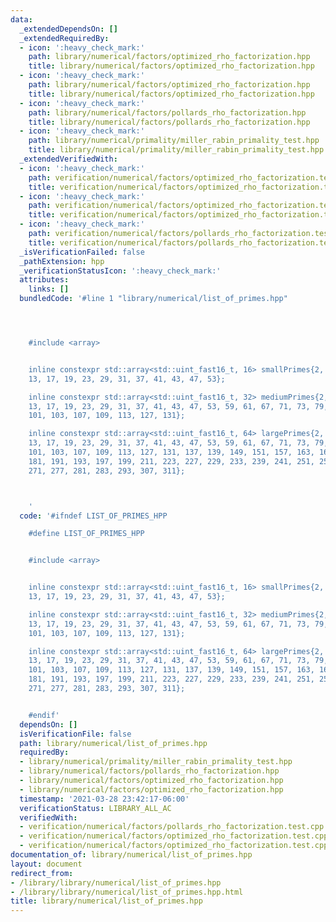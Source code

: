 ```yaml
---
data:
  _extendedDependsOn: []
  _extendedRequiredBy:
  - icon: ':heavy_check_mark:'
    path: library/numerical/factors/optimized_rho_factorization.hpp
    title: library/numerical/factors/optimized_rho_factorization.hpp
  - icon: ':heavy_check_mark:'
    path: library/numerical/factors/optimized_rho_factorization.hpp
    title: library/numerical/factors/optimized_rho_factorization.hpp
  - icon: ':heavy_check_mark:'
    path: library/numerical/factors/pollards_rho_factorization.hpp
    title: library/numerical/factors/pollards_rho_factorization.hpp
  - icon: ':heavy_check_mark:'
    path: library/numerical/primality/miller_rabin_primality_test.hpp
    title: library/numerical/primality/miller_rabin_primality_test.hpp
  _extendedVerifiedWith:
  - icon: ':heavy_check_mark:'
    path: verification/numerical/factors/optimized_rho_factorization.test.cpp
    title: verification/numerical/factors/optimized_rho_factorization.test.cpp
  - icon: ':heavy_check_mark:'
    path: verification/numerical/factors/optimized_rho_factorization.test.cpp
    title: verification/numerical/factors/optimized_rho_factorization.test.cpp
  - icon: ':heavy_check_mark:'
    path: verification/numerical/factors/pollards_rho_factorization.test.cpp
    title: verification/numerical/factors/pollards_rho_factorization.test.cpp
  _isVerificationFailed: false
  _pathExtension: hpp
  _verificationStatusIcon: ':heavy_check_mark:'
  attributes:
    links: []
  bundledCode: '#line 1 "library/numerical/list_of_primes.hpp"




    #include <array>


    inline constexpr std::array<std::uint_fast16_t, 16> smallPrimes{2, 3, 5, 7, 11,
    13, 17, 19, 23, 29, 31, 37, 41, 43, 47, 53};

    inline constexpr std::array<std::uint_fast16_t, 32> mediumPrimes{2, 3, 5, 7, 11,
    13, 17, 19, 23, 29, 31, 37, 41, 43, 47, 53, 59, 61, 67, 71, 73, 79, 83, 89, 97,
    101, 103, 107, 109, 113, 127, 131};

    inline constexpr std::array<std::uint_fast16_t, 64> largePrimes{2, 3, 5, 7, 11,
    13, 17, 19, 23, 29, 31, 37, 41, 43, 47, 53, 59, 61, 67, 71, 73, 79, 83, 89, 97,
    101, 103, 107, 109, 113, 127, 131, 137, 139, 149, 151, 157, 163, 167, 173, 179,
    181, 191, 193, 197, 199, 211, 223, 227, 229, 233, 239, 241, 251, 257, 263, 269,
    271, 277, 281, 283, 293, 307, 311};



    '
  code: '#ifndef LIST_OF_PRIMES_HPP

    #define LIST_OF_PRIMES_HPP


    #include <array>


    inline constexpr std::array<std::uint_fast16_t, 16> smallPrimes{2, 3, 5, 7, 11,
    13, 17, 19, 23, 29, 31, 37, 41, 43, 47, 53};

    inline constexpr std::array<std::uint_fast16_t, 32> mediumPrimes{2, 3, 5, 7, 11,
    13, 17, 19, 23, 29, 31, 37, 41, 43, 47, 53, 59, 61, 67, 71, 73, 79, 83, 89, 97,
    101, 103, 107, 109, 113, 127, 131};

    inline constexpr std::array<std::uint_fast16_t, 64> largePrimes{2, 3, 5, 7, 11,
    13, 17, 19, 23, 29, 31, 37, 41, 43, 47, 53, 59, 61, 67, 71, 73, 79, 83, 89, 97,
    101, 103, 107, 109, 113, 127, 131, 137, 139, 149, 151, 157, 163, 167, 173, 179,
    181, 191, 193, 197, 199, 211, 223, 227, 229, 233, 239, 241, 251, 257, 263, 269,
    271, 277, 281, 283, 293, 307, 311};


    #endif'
  dependsOn: []
  isVerificationFile: false
  path: library/numerical/list_of_primes.hpp
  requiredBy:
  - library/numerical/primality/miller_rabin_primality_test.hpp
  - library/numerical/factors/pollards_rho_factorization.hpp
  - library/numerical/factors/optimized_rho_factorization.hpp
  - library/numerical/factors/optimized_rho_factorization.hpp
  timestamp: '2021-03-28 23:42:17-06:00'
  verificationStatus: LIBRARY_ALL_AC
  verifiedWith:
  - verification/numerical/factors/pollards_rho_factorization.test.cpp
  - verification/numerical/factors/optimized_rho_factorization.test.cpp
  - verification/numerical/factors/optimized_rho_factorization.test.cpp
documentation_of: library/numerical/list_of_primes.hpp
layout: document
redirect_from:
- /library/library/numerical/list_of_primes.hpp
- /library/library/numerical/list_of_primes.hpp.html
title: library/numerical/list_of_primes.hpp
---
```

